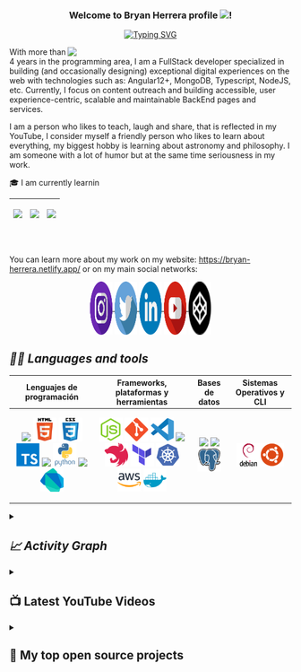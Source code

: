 <h3 align="center">
  Welcome to Bryan Herrera profile <img src="https://media.giphy.com/media/hvRJCLFzcasrR4ia7z/giphy.gif" width="28">!
</h3>
<p align="center">
<a href="https://git.io/typing-svg"><img src="https://readme-typing-svg.demolab.com?font=Fira+Code&duration=2500&pause=300&color=00D13B&center=true&vCenter=true&width=750&height=80&lines=I'm+a+FullSatck+Developer+%F0%9F%A7%A1;I'm+a+simple+human+passionate+about+programming+%F0%9F%92%BB;Always+learning+new+things" alt="Typing SVG" /></a>
</p>

<img align="right" src="https://github-readme-stats.vercel.app/api?username=Bryan-Herrera-DEV&show_icons=true&title_color=ffffff&icon_color=00d13b&text_color=9f9f9f&bg_color=000000&border_color=00d13b&include_all_commits=true"  width="400">

<p>With more than 4 years in the programming area, I am a FullStack developer specialized in building (and occasionally designing) exceptional digital experiences on the web with technologies such as: Angular12+, MongoDB, Typescript, NodeJS, etc. Currently, I focus on content outreach and building accessible, user experience-centric, scalable and maintainable BackEnd pages and services.</p>

<p>I am a person who likes to teach, laugh and share, that is reflected in my YouTube, I consider myself a friendly person who likes to learn about everything, my biggest hobby is learning about astronomy and philosophy. I am someone with a lot of humor but at the same time seriousness in my work.</p>
<div>
	<p>🎓︎ I am currently learnin</p>
	
	
| <p align="center"><img src="https://cdn.jsdelivr.net/gh/devicons/devicon/icons/react/react-original.svg" height='42px'/> | <p align="center"><img src="https://cdn.jsdelivr.net/gh/devicons/devicon/icons/nextjs/nextjs-original.svg" height='42px'/> | <p align="center"><img src="https://cdn.jsdelivr.net/gh/devicons/devicon/icons/amazonwebservices/amazonwebservices-original.svg" height='42px'/> |
|:---: | :---: | :---: |
	
</div>
<br>
<p>You can learn more about my work on my website: <a href="https://bryan-herrera.netlify.app/">https://bryan-herrera.netlify.app/</a> or on my main social networks:</p>

<p align="center">
	<a href="https://www.instagram.com/_bryan_herrera_dev_/" target="_blank">
	<img align="center" src="https://raw.githubusercontent.com/Bryan-Herrera-DEV/Bryan-Herrera-DEV/master/img/instagram.svg" width="40" height="95">
	</a>
	<a href="https://twitter.com/BryanHe52482198" target="_blank">
	<img align="center" src="https://raw.githubusercontent.com/Bryan-Herrera-DEV/Bryan-Herrera-DEV/master/img/twitter.svg" width="40" height="95">
	</a>
	<a href="https://www.linkedin.com/in/bryan-herrera-dev/" target="_blank">
	<img align="center" src="https://raw.githubusercontent.com/Bryan-Herrera-DEV/Bryan-Herrera-DEV/master/img/linkedin.svg" width="40" height="95">
	</a>
	<a href="https://www.youtube.com/channel/UCpqPMLwkeOwqC_eKJi0tumg" target="_blank">
	<img align="center" src="https://raw.githubusercontent.com/Bryan-Herrera-DEV/Bryan-Herrera-DEV/master/img/youtube.svg" width="40" height="95">
	</a>
	<a href="https://codepen.io/Bryanlolry/" target="_blank">
	<img align="center" src="https://raw.githubusercontent.com/Bryan-Herrera-DEV/Bryan-Herrera-DEV/master/img/codepen.svg" width="40" height="95">
	</a>
</p>

<h2 align='left'><i>👨‍💻 Languages and tools</i></h2>

| **Lenguajes de programación** | **Frameworks, plataformas y herramientas** | **Bases de datos** | **Sistemas Operativos y CLI** |
|:---: | :---: | :---: | :---:|
| <p align="center"><img src='https://github.com/abranhe/programming-languages-logos/blob/master/src/javascript/javascript.svg' height='42px'/> <img src='https://raw.githubusercontent.com/devicons/devicon/master/icons/html5/html5-original-wordmark.svg' height='42px'/> <img src='https://raw.githubusercontent.com/devicons/devicon/0d6c64dbbf311879f7d563bfc3ccf559f9ed111c/icons/css3/css3-original-wordmark.svg' height='42px'/> <img src='https://raw.githubusercontent.com/devicons/devicon/master/icons/typescript/typescript-original.svg' height='42px'/> <img src='https://github.com/prplx/svg-logos/blob/master/svg/sass.svg' height='42px'> <img src='https://raw.githubusercontent.com/devicons/devicon/master/icons/python/python-original-wordmark.svg' height='42px'> <img src='https://raw.githubusercontent.com/abranhe/programming-languages-logos/master/src/java/java.svg' height='42px'> <img src='https://raw.githubusercontent.com/devicons/devicon/master/icons/dart/dart-original.svg' height='42px'/></p>| <p align="center"> <img src='https://github.com/devicons/devicon/raw/master/icons/nodejs/nodejs-original.svg' height='42px'/> <img src='https://github.com/devicons/devicon/raw/master/icons/git/git-original.svg' height='42px'/> <img src='https://github.com/devicons/devicon/blob/master/icons/vscode/vscode-original.svg' height='42px'/> <img src='https://github.com/prplx/svg-logos/blob/master/svg/angular.svg' height='42px'/> <img src='https://github.com/devicons/devicon/raw/master/icons/nestjs/nestjs-plain.svg' height='42px'/> <img src='https://github.com/devicons/devicon/raw/master/icons/terraform/terraform-original.svg' height='42px'/> <img src='https://github.com/devicons/devicon/raw/master/icons/kubernetes/kubernetes-plain.svg' height='42px'/> <img src='https://github.com/devicons/devicon/blob/master/icons/amazonwebservices/amazonwebservices-original-wordmark.svg' height='42px'/> <img src='https://raw.githubusercontent.com/devicons/devicon/master/icons/docker/docker-plain.svg' height='42px'/> </p>| <p align="center"> <img src='https://www.vectorlogo.zone/logos/mongodb/mongodb-ar21.svg' height='42px'/> <img src='https://raw.githubusercontent.com/sammwyy/sammwyy/master/skills/mysql.png' height='42px'/> <img src='https://github.com/devicons/devicon/raw/master/icons/postgresql/postgresql-original.svg' height='42px'/> </p>| <p align="center"> <img src='https://raw.githubusercontent.com/devicons/devicon/9f4f5cdb393299a81125eb5127929ea7bfe42889/icons/debian/debian-original-wordmark.svg' height='42px'/><img src='https://github.com/devicons/devicon/raw/master/icons/ubuntu/ubuntu-plain.svg' height='42px'/> </p>|


<details> 
  <summary><h2 align='left'><i>📈 Activity Graph</i></h2></summary>
<p align="center">
<a href="https://github.com/Ashutosh00710/github-readme-activity-graph">
 <img src="https://activity-graph.herokuapp.com/graph?username=Bryan-Herrera-DEV&line=00d13b&theme=high-contrast&area=true&hide_border=true" width="100%">
</a>
</p>
<h3 align="center">
	<img align="center" src="http://github-readme-streak-stats.herokuapp.com/?user=Bryan-Herrera-DEV&hide_border=true&background=010101&currStreakNum=ffffff&dates=bdbdbd&sideLabels=ffffff&currStreakLabel=dedede&sideNums=ffffff&ring=00d13b&fire=00d13b" width="70%">
</h3>
</details>

<details> 
  <summary><h2>📺 Latest YouTube Videos</h2></summary>

  <!-- YouTube Cards - https://github.com/DenverCoder1/github-readme-youtube-cards -->

  <!-- prettier-ignore-start -->
  <!-- BEGIN YOUTUBE-CARDS -->
<a href="https://www.youtube.com/watch?v=2JS6t3R8gFQ"><img src="https://ytcards.demolab.com/?id=2JS6t3R8gFQ&title=CESAR+CIPHER+explicado+desde+cero+con+TYPESCRIPT+%7C+Algoritmos+y+estructuras+de+datos+con+JS%2FTS&lang=en&timestamp=1668431590&background_color=%230d1117&title_color=%23ffffff&stats_color=%23dedede&width=250&duration=3851" alt="CESAR CIPHER explicado desde cero con TYPESCRIPT | Algoritmos y estructuras de datos con JS/TS" title="CESAR CIPHER explicado desde cero con TYPESCRIPT | Algoritmos y estructuras de datos con JS/TS"></a>
<a href="https://www.youtube.com/watch?v=00pu8usw2Ho"><img src="https://ytcards.demolab.com/?id=00pu8usw2Ho&title=GNOME+SORT+explicado+desde+cero+con+TYPESCRIPT++%7C+Algoritmos+y+estructuras+de+datos+con+JS%2FTS&lang=en&timestamp=1667779807&background_color=%230d1117&title_color=%23ffffff&stats_color=%23dedede&width=250&duration=1710" alt="GNOME SORT explicado desde cero con TYPESCRIPT  | Algoritmos y estructuras de datos con JS/TS" title="GNOME SORT explicado desde cero con TYPESCRIPT  | Algoritmos y estructuras de datos con JS/TS"></a>
<a href="https://www.youtube.com/watch?v=GaCQZdAcT-U"><img src="https://ytcards.demolab.com/?id=GaCQZdAcT-U&title=Freedie+Mercury+CSS-ART+~+ASMR+Programming&lang=en&timestamp=1660096372&background_color=%230d1117&title_color=%23ffffff&stats_color=%23dedede&width=250&duration=1590" alt="Freedie Mercury CSS-ART ~ ASMR Programming" title="Freedie Mercury CSS-ART ~ ASMR Programming"></a>
<a href="https://www.youtube.com/watch?v=f-AUTQpV-Rs"><img src="https://ytcards.demolab.com/?id=f-AUTQpV-Rs&title=Programando+Juego+WorAssociation+%28Desaf%C3%ADo+B%C3%A1sico%29~+HTML%2C+SCSS%2C+JS&lang=en&timestamp=1659888547&background_color=%230d1117&title_color=%23ffffff&stats_color=%23dedede&width=250&duration=2894" alt="Programando Juego WorAssociation (Desafío Básico)~ HTML, SCSS, JS" title="Programando Juego WorAssociation (Desafío Básico)~ HTML, SCSS, JS"></a>
<a href="https://www.youtube.com/watch?v=vmLNS1Y1TU0"><img src="https://ytcards.demolab.com/?id=vmLNS1Y1TU0&title=ASMR+Programming+-+Building+Animated+Nav+Bar+Only+CSS&lang=en&timestamp=1645986535&background_color=%230d1117&title_color=%23ffffff&stats_color=%23dedede&width=250&duration=1315" alt="ASMR Programming - Building Animated Nav Bar Only CSS" title="ASMR Programming - Building Animated Nav Bar Only CSS"></a>
<a href="https://www.youtube.com/watch?v=20kWZ4QKdds"><img src="https://ytcards.demolab.com/?id=20kWZ4QKdds&title=Programando+NOT-FOUND%28404%29+Page%28Desaf%C3%ADo+B%C3%A1sico%29+~+HTML%2C+SCSS%2C+JS&lang=en&timestamp=1640224890&background_color=%230d1117&title_color=%23ffffff&stats_color=%23dedede&width=250&duration=6866" alt="Programando NOT-FOUND(404) Page(Desafío Básico) ~ HTML, SCSS, JS" title="Programando NOT-FOUND(404) Page(Desafío Básico) ~ HTML, SCSS, JS"></a>
<!-- END YOUTUBE-CARDS -->
  <!-- prettier-ignore-end -->
  
</details>

<details> 
  <summary><h2 align="left">📘 My top open source projects</h2></summary>

<p align="center">
	<a href="https://github.com/Bryan-Herrera-DEV/typescript-ddd-boilerplate">
		<img src="https://denvercoder1-github-readme-stats.vercel.app/api/pin/?username=Bryan-Herrera-DEV&repo=typescript-ddd-boilerplate&bg_color=010101&title_color=00D13B&hide_border=true&icon_color=00D13B&show_icons=true&text_color=ffffff">
	</a>
	<a href="https://github.com/Bryan-Herrera-DEV/Python-Mp3Mp4-Downloader">
		<img src="https://denvercoder1-github-readme-stats.vercel.app/api/pin/?username=Bryan-Herrera-DEV&repo=Python-Mp3Mp4-Downloader&bg_color=010101&title_color=00D13B&hide_border=true&icon_color=00D13B&show_icons=true&text_color=ffffff">
	</a>
	<a href="https://github.com/Bryan-Herrera-DEV/Guia-de-seguridad-en-servidores">
		<img src="https://denvercoder1-github-readme-stats.vercel.app/api/pin/?username=Bryan-Herrera-DEV&repo=Guia-de-seguridad-en-servidores&bg_color=010101&title_color=00D13B&hide_border=true&icon_color=00D13B&show_icons=true&text_color=ffffff">
	</a>
	<a href="https://github.com/Bryan-Herrera-DEV/DDoSMitigatio-DTool">
		<img src="https://denvercoder1-github-readme-stats.vercel.app/api/pin/?username=Bryan-Herrera-DEV&repo=DDoSMitigatio-DTool&bg_color=010101&title_color=00D13B&hide_border=true&icon_color=00D13B&show_icons=true&text_color=ffffff">
	</a>
	<a href="https://github.com/Bryan-Herrera-DEV/Angular-Password-Generator">
		<img src="https://denvercoder1-github-readme-stats.vercel.app/api/pin/?username=Bryan-Herrera-DEV&repo=Angular-Password-Generator&bg_color=010101&title_color=00D13B&hide_border=true&icon_color=00D13B&show_icons=true&text_color=ffffff">
	</a>
	<a href="https://github.com/Bryan-Herrera-DEV/Github-Profile-View-With-Charts">
		<img src="https://denvercoder1-github-readme-stats.vercel.app/api/pin/?username=Bryan-Herrera-DEV&repo=Github-Profile-View-With-Charts&bg_color=010101&title_color=00D13B&hide_border=true&icon_color=00D13B&show_icons=true&text_color=ffffff">
	</a>
	<a href="https://github.com/Bryan-Herrera-DEV/status-for-my-web-pages">
		<img src="https://denvercoder1-github-readme-stats.vercel.app/api/pin/?username=Bryan-Herrera-DEV&repo=status-for-my-web-pages&bg_color=010101&title_color=00D13B&hide_border=true&icon_color=00D13B&show_icons=true&text_color=ffffff">
	</a>
	<a href="https://github.com/Bryan-Herrera-DEV/webpack-skeleton">
		<img src="https://denvercoder1-github-readme-stats.vercel.app/api/pin/?username=Bryan-Herrera-DEV&repo=webpack-skeleton&bg_color=010101&title_color=00D13B&hide_border=true&icon_color=00D13B&show_icons=true&text_color=ffffff">
	</a>
	<a href="https://github.com/Bryan-Herrera-DEV/Angular-Maps">
		<img src="https://denvercoder1-github-readme-stats.vercel.app/api/pin/?username=Bryan-Herrera-DEV&repo=Angular-Maps&bg_color=010101&title_color=00D13B&hide_border=true&icon_color=00D13B&show_icons=true&text_color=ffffff">
	</a>
	<a href="https://github.com/Bryan-Herrera-DEV/TradingWithSockets">
		<img src="https://denvercoder1-github-readme-stats.vercel.app/api/pin/?username=Bryan-Herrera-DEV&repo=TradingWithSockets&bg_color=010101&title_color=00D13B&hide_border=true&icon_color=00D13B&show_icons=true&text_color=ffffff">
	</a>
	<a href="https://github.com/Bryan-Herrera-DEV/pokemon-wiki">
		<img src="https://denvercoder1-github-readme-stats.vercel.app/api/pin/?username=Bryan-Herrera-DEV&repo=pokemon-wiki&bg_color=010101&title_color=00D13B&hide_border=true&icon_color=00D13B&show_icons=true&text_color=ffffff">
	</a>
</p>
</details>
